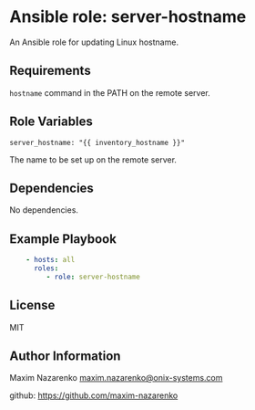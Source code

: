 Ansible role: server-hostname
=============================

An Ansible role for updating Linux hostname.

Requirements
------------

`hostname` command in the PATH on the remote server.

Role Variables
--------------

    server_hostname: "{{ inventory_hostname }}"

The name to be set up on the remote server.


Dependencies
------------

No dependencies.

Example Playbook
----------------
```yaml
    - hosts: all
      roles:
         - role: server-hostname
```

License
-------

MIT

Author Information
------------------

Maxim Nazarenko <maxim.nazarenko@onix-systems.com>

github: https://github.com/maxim-nazarenko
